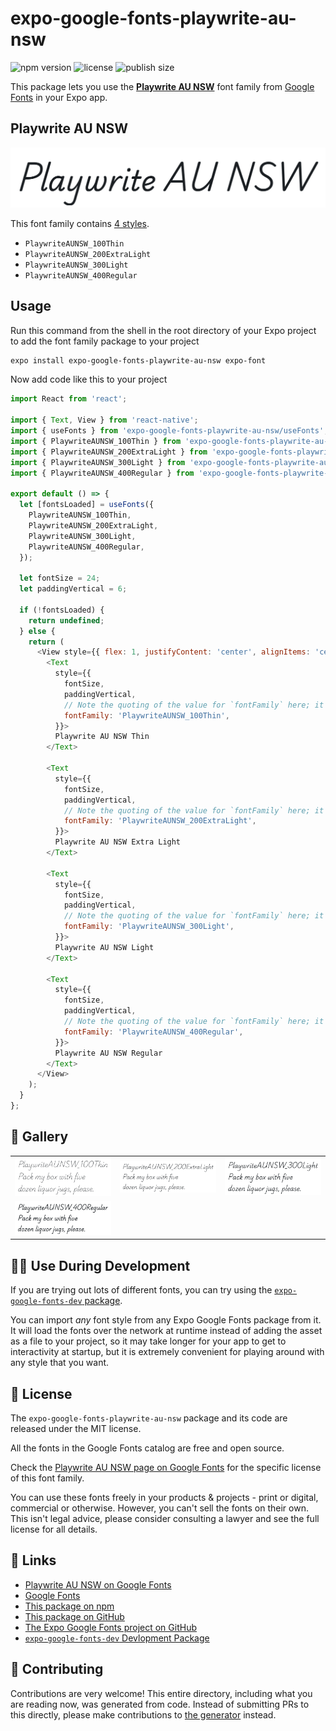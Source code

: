 # expo-google-fonts-playwrite-au-nsw

![npm version](https://flat.badgen.net/npm/v/expo-google-fonts-playwrite-au-nsw)
![license](https://flat.badgen.net/github/license/expo/google-fonts)
![publish size](https://flat.badgen.net/packagephobia/install/expo-google-fonts-playwrite-au-nsw)

This package lets you use the [**Playwrite AU NSW**](https://fonts.google.com/specimen/Playwrite+AU+NSW) font family from [Google Fonts](https://fonts.google.com/) in your Expo app.

## Playwrite AU NSW

![Playwrite AU NSW](./font-family.png)

This font family contains [4 styles](#-gallery).

- `PlaywriteAUNSW_100Thin`
- `PlaywriteAUNSW_200ExtraLight`
- `PlaywriteAUNSW_300Light`
- `PlaywriteAUNSW_400Regular`

## Usage

Run this command from the shell in the root directory of your Expo project to add the font family package to your project
```sh
expo install expo-google-fonts-playwrite-au-nsw expo-font
```

Now add code like this to your project
```js
import React from 'react';

import { Text, View } from 'react-native';
import { useFonts } from 'expo-google-fonts-playwrite-au-nsw/useFonts';
import { PlaywriteAUNSW_100Thin } from 'expo-google-fonts-playwrite-au-nsw/100Thin';
import { PlaywriteAUNSW_200ExtraLight } from 'expo-google-fonts-playwrite-au-nsw/200ExtraLight';
import { PlaywriteAUNSW_300Light } from 'expo-google-fonts-playwrite-au-nsw/300Light';
import { PlaywriteAUNSW_400Regular } from 'expo-google-fonts-playwrite-au-nsw/400Regular';

export default () => {
  let [fontsLoaded] = useFonts({
    PlaywriteAUNSW_100Thin,
    PlaywriteAUNSW_200ExtraLight,
    PlaywriteAUNSW_300Light,
    PlaywriteAUNSW_400Regular,
  });

  let fontSize = 24;
  let paddingVertical = 6;

  if (!fontsLoaded) {
    return undefined;
  } else {
    return (
      <View style={{ flex: 1, justifyContent: 'center', alignItems: 'center' }}>
        <Text
          style={{
            fontSize,
            paddingVertical,
            // Note the quoting of the value for `fontFamily` here; it expects a string!
            fontFamily: 'PlaywriteAUNSW_100Thin',
          }}>
          Playwrite AU NSW Thin
        </Text>

        <Text
          style={{
            fontSize,
            paddingVertical,
            // Note the quoting of the value for `fontFamily` here; it expects a string!
            fontFamily: 'PlaywriteAUNSW_200ExtraLight',
          }}>
          Playwrite AU NSW Extra Light
        </Text>

        <Text
          style={{
            fontSize,
            paddingVertical,
            // Note the quoting of the value for `fontFamily` here; it expects a string!
            fontFamily: 'PlaywriteAUNSW_300Light',
          }}>
          Playwrite AU NSW Light
        </Text>

        <Text
          style={{
            fontSize,
            paddingVertical,
            // Note the quoting of the value for `fontFamily` here; it expects a string!
            fontFamily: 'PlaywriteAUNSW_400Regular',
          }}>
          Playwrite AU NSW Regular
        </Text>
      </View>
    );
  }
};

```

## 🔡 Gallery


||||
|-|-|-|
|![PlaywriteAUNSW_100Thin](.//100Thin/PlaywriteAUNSW_100Thin.ttf.png)|![PlaywriteAUNSW_200ExtraLight](.//200ExtraLight/PlaywriteAUNSW_200ExtraLight.ttf.png)|![PlaywriteAUNSW_300Light](.//300Light/PlaywriteAUNSW_300Light.ttf.png)||
|![PlaywriteAUNSW_400Regular](.//400Regular/PlaywriteAUNSW_400Regular.ttf.png)||||


## 👩‍💻 Use During Development

If you are trying out lots of different fonts, you can try using the [`expo-google-fonts-dev` package](https://github.com/freeboub/google-fonts/tree/master/font-packages/dev#readme).

You can import *any* font style from any Expo Google Fonts package from it. It will load the fonts
over the network at runtime instead of adding the asset as a file to your project, so it may take longer
for your app to get to interactivity at startup, but it is extremely convenient
for playing around with any style that you want.

## 📖 License

The `expo-google-fonts-playwrite-au-nsw` package and its code are released under the MIT license.

All the fonts in the Google Fonts catalog are free and open source.

Check the [Playwrite AU NSW page on Google Fonts](https://fonts.google.com/specimen/Playwrite+AU+NSW) for the specific license of this font family.

You can use these fonts freely in your products & projects - print or digital, commercial or otherwise. However, you can't sell the fonts on their own. This isn't legal advice, please consider consulting a lawyer and see the full license for all details.

## 🔗 Links

- [Playwrite AU NSW on Google Fonts](https://fonts.google.com/specimen/Playwrite+AU+NSW)
- [Google Fonts](https://fonts.google.com/)
- [This package on npm](https://www.npmjs.com/package/expo-google-fonts-playwrite-au-nsw)
- [This package on GitHub](https://github.com/freeboub/google-fonts/tree/master/font-packages/playwrite-au-nsw)
- [The Expo Google Fonts project on GitHub](https://github.com/freeboub/google-fonts)
- [`expo-google-fonts-dev` Devlopment Package](https://github.com/freeboub/google-fonts/tree/master/font-packages/dev)

## 🤝 Contributing

Contributions are very welcome! This entire directory, including what you are reading now, was generated from code. Instead of submitting PRs to this directly, please make contributions to [the generator](https://github.com/freeboub/google-fonts/tree/master/packages/generator) instead.
